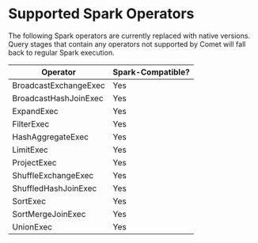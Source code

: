 <!---
  Licensed to the Apache Software Foundation (ASF) under one
  or more contributor license agreements.  See the NOTICE file
  distributed with this work for additional information
  regarding copyright ownership.  The ASF licenses this file
  to you under the Apache License, Version 2.0 (the
  "License"); you may not use this file except in compliance
  with the License.  You may obtain a copy of the License at

    http://www.apache.org/licenses/LICENSE-2.0

  Unless required by applicable law or agreed to in writing,
  software distributed under the License is distributed on an
  "AS IS" BASIS, WITHOUT WARRANTIES OR CONDITIONS OF ANY
  KIND, either express or implied.  See the License for the
  specific language governing permissions and limitations
  under the License.
-->

# Supported Spark Operators

The following Spark operators are currently replaced with native versions. Query stages that contain any operators
not supported by Comet will fall back to regular Spark execution.

| Operator              | Spark-Compatible? |
| --------------------- | ----------------- |
| BroadcastExchangeExec | Yes               |
| BroadcastHashJoinExec | Yes               |
| ExpandExec            | Yes               |
| FilterExec            | Yes               |
| HashAggregateExec     | Yes               |
| LimitExec             | Yes               |
| ProjectExec           | Yes               |
| ShuffleExchangeExec   | Yes               |
| ShuffledHashJoinExec  | Yes               |
| SortExec              | Yes               |
| SortMergeJoinExec     | Yes               |
| UnionExec             | Yes               |
